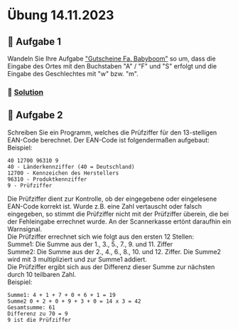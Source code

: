 # Übung 14.11.2023

## 🥇 Aufgabe 1

Wandeln Sie Ihre Aufgabe ["Gutscheine Fa. Babyboom"](/units/2023_11_13/solution.cpp) so um, dass die Eingabe des Ortes
mit den Buchstaben "A" / "F" und "S" erfolgt und die Eingabe des Geschlechtes mit "w" bzw. "m".

### 📜 [Solution](solution_1.cpp)

## 🥈 Aufgabe 2

Schreiben Sie ein Programm, welches die Prüfziffer für den 13-stelligen EAN-Code berechnet.
Der EAN-Code ist folgendermaßen aufgebaut:  
Beispiel:

```shell
40 12700 96310 9
40 - Länderkennziffer (40 = Deutschland)
12700 - Kennzeichen des Herstellers
96310 - Produktkennziffer
9 - Prüfziffer
```

Die Prüfziffer dient zur Kontrolle, ob der eingegebene oder eingelesene EAN-Code korrekt ist. Wurde z.B. eine Zahl
vertauscht oder falsch eingegeben, so stimmt die Prüfziffer nicht mit der Prüfziffer überein, die bei der Fehleingabe
errechnet wurde. An der Scannerkasse ertönt daraufhin ein Warnsignal.  
Die Prüfziffer errechnet sich wie folgt aus den ersten 12 Stellen:  
Summe1: Die Summe aus der 1., 3., 5., 7., 9. und 11. Ziffer  
Summe2: Die Summe aus der 2., 4., 6., 8., 10. und 12. Ziffer. Die Summe2 wird mit 3 multipliziert und zur Summe1
addiert.  
Die Prüfziffer ergibt sich aus der Differenz dieser Summe zur nächsten durch 10 teilbaren Zahl.  
Beispiel:

```
Summe1: 4 + 1 + 7 + 0 + 6 + 1 = 19
Summe2 0 + 2 + 0 + 9 + 3 + 0 = 14 x 3 = 42
Gesamtsumme: 61
Differenz zu 70 = 9
9 ist die Prüfziffer
```
